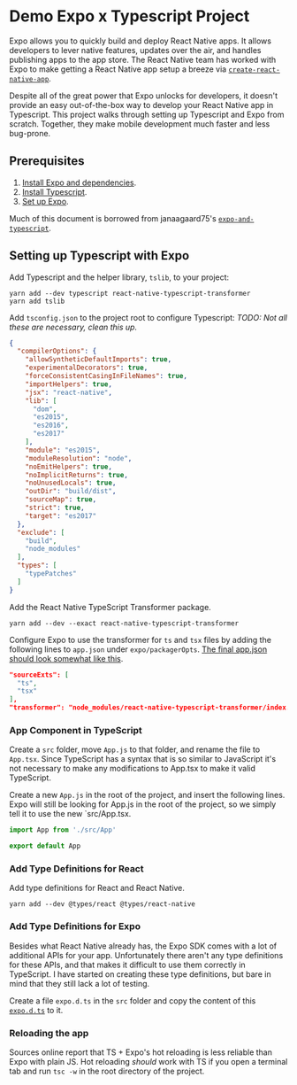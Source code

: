 # Demo Expo x Typescript Project

Expo allows you to quickly build and deploy React Native apps. It allows developers to lever native features, updates over the air, and handles publishing apps to the app store. The React Native team has worked with Expo to make getting a React Native app setup a breeze via [`create-react-native-app`](https://github.com/react-community/create-react-native-app).

Despite all of the great power that Expo unlocks for developers, it doesn't provide an easy out-of-the-box way to develop your React Native app in Typescript. This project walks through setting up Typescript and Expo from scratch. Together, they make mobile development much faster and less bug-prone.

## Prerequisites
1. [Install Expo and dependencies](https://docs.expo.io/versions/latest/introduction/installation.html).
2. [Install Typescript](https://www.typescriptlang.org/docs/handbook/typescript-in-5-minutes.html).
3. [Set up Expo](https://docs.expo.io/versions/latest/guides/up-and-running.html).

Much of this document is borrowed from janaagaard75's [`expo-and-typescript`](https://github.com/janaagaard75/expo-and-typescript).

## Setting up Typescript with Expo

Add Typescript and the helper library, `tslib`, to your project:

```
yarn add --dev typescript react-native-typescript-transformer
yarn add tslib
```

Add `tsconfig.json` to the project root to configure Typescript:
*TODO: Not all these are necessary, clean this up.*
```json
{
  "compilerOptions": {
    "allowSyntheticDefaultImports": true,
    "experimentalDecorators": true,
    "forceConsistentCasingInFileNames": true,
    "importHelpers": true,
    "jsx": "react-native",
    "lib": [
      "dom",
      "es2015",
      "es2016",
      "es2017"
    ],
    "module": "es2015",
    "moduleResolution": "node",
    "noEmitHelpers": true,
    "noImplicitReturns": true,
    "noUnusedLocals": true,
    "outDir": "build/dist",
    "sourceMap": true,
    "strict": true,
    "target": "es2017"
  },
  "exclude": [
    "build",
    "node_modules"
  ],
  "types": [
    "typePatches"
  ]
}
```

Add the React Native TypeScript Transformer package.

```shell
yarn add --dev --exact react-native-typescript-transformer
```

Configure Expo to use the transformer for `ts` and `tsx` files by adding the following lines to `app.json` under `expo/packagerOpts`. [The final app.json should look somewhat like this](https://raw.githubusercontent.com/janaagaard75/expo-and-typescript/master/app.json).

```json
"sourceExts": [
  "ts",
  "tsx"
],
"transformer": "node_modules/react-native-typescript-transformer/index.js"
```


### App Component in TypeScript

Create a `src` folder, move `App.js` to that folder, and rename the file to `App.tsx`. Since TypeScript has a syntax that is so similar to JavaScript it's not necessary to make any modifications to App.tsx to make it valid TypeScript.

Create a new `App.js` in the root of the project, and insert the following lines. Expo will still be looking for App.js in the root of the project, so we simply tell it to use the new `src/App.tsx.

```javascript
import App from './src/App'

export default App
```

### Add Type Definitions for React

Add type definitions for React and React Native.

```shell
yarn add --dev @types/react @types/react-native
```

### Add Type Definitions for Expo

Besides what React Native already has, the Expo SDK comes with a lot of additional APIs for your app. Unfortunately there aren't any type definitions for these APIs, and that makes it difficult to use them correctly in TypeScript. I have started on creating these type definitions, but bare in mind that they still lack a lot of testing.

Create a file `expo.d.ts` in the `src` folder and copy the content of this [`expo.d.ts`](https://raw.githubusercontent.com/janaagaard75/expo-and-typescript/master/src/expo.d.ts) to it.

### Reloading the app
Sources online report that TS + Expo's hot reloading is less reliable than Expo with plain JS. Hot reloading _should_ work with TS if you open a terminal tab and run `tsc -w` in the root directory of the project.